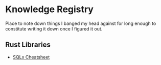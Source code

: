 # Knowledge Registry

Place to note down things I banged my head against for long enough to constitute writing it down once I figured it out.

## Rust Libraries

- [SQLx Cheatsheet](https://github.com/JaydenElliott/knowledge-registry/blob/main/rust/libraries/sqlx-cheatsheet.md)
